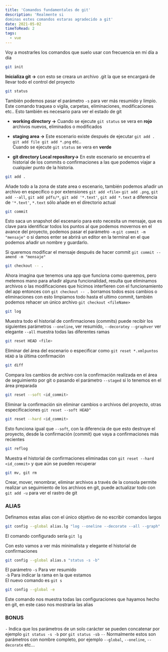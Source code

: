 ```yaml
---
title: 'Comandos fundamentales de git'
description: 'Realmente si
dominas estes comandos estaras agradecido a git'
date: 2021-05-02
timeToRead: 2
tags:
  - vue
---
```


Voy a mostrarles los comandos que suelo usar con frecuencia en mí día a día

```bash
git init
```

**Inicializa git ->** con esto se creara un archivo .git la que se encargará de llevar todo el control del proyecto

```bash
git status
```

También podemos pasar el parámetro `-s` para ver más resumido y limpio. Este comando traquea o vigila, carpetas, eliminaciones, modificaciones etc..
Esto también es necesario para ver el estado de git

- **working directory ->** Cuando se ejecute `git status` se vera en **rojo** archivos nuevos, eliminados o modificados
- **staging area ->** Este escenario existe después de ejecutar `git add . git add file git add *.png` etc.. <br/> Cuando se ejecute `git status` se vera en **verde**

- **git directory Local repository->** En este escenario se encuentra el historial de los commits o confirmaciones a las que podemos viajar a cualquier punto de la historia.

```bash
git add .
```

Añade todo a la zona de state area o escenario, también podemos añadir un archivo en específico o por extensiones `git add <file>` `git add .png`, `git add --all`, `git add pdfs/*`, `git add '*.text'`, `git add *.text` a diferencia de `'*.text'`, `*.text` sólo añade en el directorio actual

```bash
git commit
```

Esto saca un snapshot del escenario para esto necesita un mensaje, que es clave para identificar todos los puntos al que podemos movernos en el avance del proyecto, podemos pasar el parámetro `-m` `git commit -m "mensaje"` o si damos enter se abrirá un editor en la terminal en el que podemos añadir un nombre y guardarlo.

Si queremos modificar el mensaje después de hacer commit `git commit --amend -m "mensaje"`

```bash
git checkout -- .
```

Ahora imagina que tenemos una app que funciona como queremos, pero metemos mano para añadir alguna funcionalidad, resulta que eliminamos archivos o las modificaciones que hicimos interfieren con el funcionamiento del app entonces con `git checkout -- .` borramos todos esos cambios o eliminaciones con esto limpiamos todo hasta el ultimo commit, también podemos rehacer un único archivo `git checkout <fileName>`

```bash
git log
```

Muestra todo el historial de confirmaciones (commits) puede recibir los siguientes parámetros `--oneline`, ver resumido, `--decoratey` `--graphver` ver elegante `--all` muestra todas las diferentes ramas

```bash
git reset HEAD <file>
```

Eliminar del área del escenario o especificar como `git reset *.xmlpuntos HEAD` a la última confirmación

```bash
git diff
```

Compara los cambios de archivo con la confirmación realizada en el área de seguimiento por git o pasando el parámetro `--staged` si lo tenemos en el área preparada

```bash
git reset --soft <id_commit>
```

Eliminar la confirmación sin eliminar cambios o archivos del proyecto, otras especificaciones `git reset --soft HEAD^`

```bash
git reset --hard <id_commit>
```

Esto funciona igual que `--soft`, con la diferencia de que esto destruye el proyecto, desde la confirmación (commit) que vaya a confirmaciones más recientes

```bash
git reflog
```

Muestra el historial de confirmaciones eliminadas con `git reset --hard <id_commit>` y que aún se pueden recuperar

```bash
git mv, git rm
```

Crear, mover, renombrar, eliminar archivos a través de la consola permite realizar un seguimiento de los archivos en git, puede actualizar todo con `git add -u` para ver el rastro de git

### ALIAS

Definamos estas alias con el único objetivo de no escribir comandos largos

```bash
git config --global alias.lg "log --oneline --decorate --all --graph"
```

El comando configurado sería `git lg`

Con esto vamos a ver más minimalista y elegante el historial de confirmaciones

```bash
git config --global alias.s "status -s -b"
```

El parámetro `-s` Para ver resumido <br/>
`-b` Para indicar la rama en la que estamos <br/>
El nuevo comando es `git s`

```bash
git config --global -e
```

Este comando nos muestra todas las configuraciones que hayamos hecho en git, en este caso nos mostraría las alias

### BONUS

`-` Indica que los parámetros de un solo carácter se pueden concatenar por ejemplo `git status -s -b` por `git status -sb`
`--` Normalmente estos son parámetros con nombre completo, por ejemplo `--global`, `--oneline`, `--decorate` etc...
